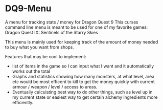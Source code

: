 # DQ9-Menu
A menu for tracking stats / money for Dragon Quest 9 
This curses command line menu is meant to be used 
for one of my favorite games: Dragon Quest IX: Sentinels of the Starry Skies

This menu is mainly used for keeping track of the amount of money needed to buy what you want from shops.

Features that may be cool to implement:
 - list of items in the game so I can input what I want and it automatically works out the total
 - Graphs and statistics showing how many monsters, at what level, area etc would be most efficent to
 kill to get the money quickly with current armour / weapon / level / access to areas.
 - Eventually calculating best way to do other things, such as level up in my current state 
 or easiest way to get certain alchemy ingredients more efficiently.
